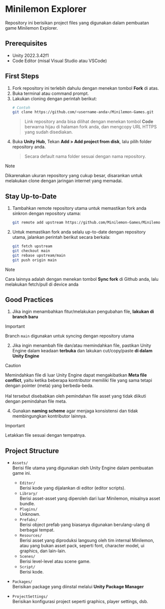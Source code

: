 # Minilemon Explorer
Repository ini berisikan project files yang digunakan dalam pembuatan game Minilemon Explorer.

## Prerequisites
- Unity 2022.3.42f1
- Code Editor (misal Visual Studio atau VSCode)

## First Steps
1. Fork repository ini terlebih dahulu dengan menekan tombol **Fork** di atas.
2. Buka terminal atau command prompt.
3. Lakukan cloning dengan perintah berikut:
    ```sh
    # Contoh
    git clone https://github.com/<username-anda>/Minilemon-Games.git
    ```
    > Link repository anda bisa dilihat dengan menekan tombol **Code** berwarna hijau di halaman fork anda, dan mengcopy URL HTTPS yang sudah disediakan.
4. Buka **Unity Hub**, Tekan **Add > Add project from disk**, lalu pilih folder repository anda.
    > Secara default nama folder sesuai dengan nama repository.
> [!NOTE]
> Dikarenakan ukuran repository yang cukup besar, disarankan untuk melakukan clone dengan jaringan internet yang memadai.

## Stay Up-to-Date
1. Tambahkan remote repository utama untuk memastikan fork anda sinkron dengan repository utama:
    ```sh
    git remote add upstream https://github.com/Minilemon-Games/Minilemon-Games.git
    ```
2. Untuk memastikan fork anda selalu up-to-date dengan repository utama, jalankan perintah berikut secara berkala:
    ```sh
    git fetch upstream
    git checkout main
    git rebase upstream/main
    git push origin main
    ```
> [!NOTE]
> Cara lainnya adalah dengan menekan tombol **Sync fork** di Github anda, lalu melakukan fetch/pull di device anda

## Good Practices
1. Jika ingin menambahkan fitur/melakukan pengubahan file, **lakukan di branch baru**
> [!IMPORTANT]
> Branch `main` digunakan untuk syncing dengan repository utama
2. Jika ingin menambah file dan/atau memindahkan file, pastikan Unity Engine dalam keadaan **terbuka** dan lakukan cut/copy/paste **di dalam Unity Engine**
> [!CAUTION]
> Memindahkan file di luar Unity Engine dapat mengakibatkan **Meta file conflict**, yaitu ketika beberapa kontributor memiliki file yang sama tetapi dengan pointer (meta) yang berbeda-beda.\
> \
> Hal tersebut disebabkan oleh pemindahan file asset yang tidak diikuti dengan pemindahan file meta.
4. Gunakan **naming scheme** agar menjaga konsistensi dan tidak membingungkan kontributor lainnya.
> [!IMPORTANT]
> Letakkan file sesuai dengan tempatnya.

## Project Structure
- `Assets/`\
Berisi file utama yang digunakan oleh Unity Engine dalam pembuatan game ini.
    - `Editor/`\
    Berisi kode yang dijalankan di editor (editor scripts).
    - `Library/`\
    Berisi asset-asset yang diperoleh dari luar Minilemon, misalnya asset bundle.
    - `Plugins/`\
    Unknown.
    - `Prefabs/`\
    Berisi object prefab yang biasanya digunakan berulang-ulang di berbagai tempat.
    - `Resources/`\
    Berisi asset yang diproduksi langsung oleh tim internal Minilemon, atau yang bukan asset pack, seperti font, character model, ui graphics, dan lain-lain.
    - `Scenes/`\
    Berisi level-level atau scene game.
    - `Script/`\
    Berisi kode.

- `Packages/`\
Berisikan package yang diinstal melalui **Unity Package Manager**
- `ProjectSettings/`\
Berisikan konfigurasi project seperti graphics, player settings, dsb.
